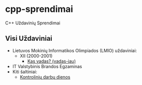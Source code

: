 # cpp-sprendimai
 C++ Uždavinių Sprendimai


## Visi Uždaviniai

- Lietuvos Mokinių Informatikos Olimpiados (LMIO) uždaviniai:
  - XII (2000-2001)
    - [Kas vadas? (vadas-jau)](lmio/12%20(2000-2001)/vadas-jau)
- IT Valstybinis Brandos Egzaminas
- Kiti šaltiniai:
  - [Kontrolinių darbų dienos](random/kontroliniu-darbu-dienos) 